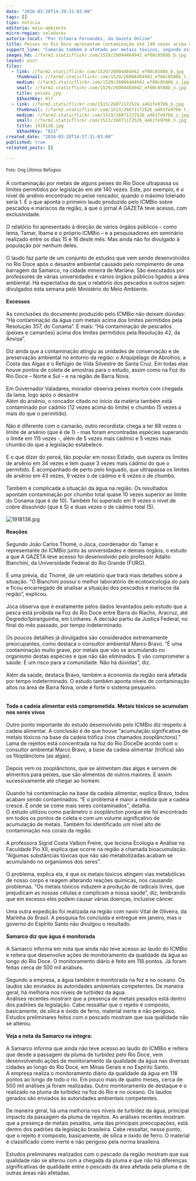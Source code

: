 ```yaml
---
date: "2016-03-28T14:39:31-03:00"
tags: []
tipo: noticia
editoria: meio-ambiente
micro-regiao: valadares
autoria-local: "Por Vilmara Fernandes, da Gazeta Online"
title: Peixes no Rio Doce apresentam contaminação até 140 vezes acima do limite
support_line: "Camarão também é afetado por metais tóxicos, segundo estudo"
images_hd: //farm2.staticflickr.com/1529/26004484942_ef60c8588b_b.jpg
layout: post
files:
  - link: //farm2.staticflickr.com/1529/26004484942_ef60c8588b_b.jpg
    thumbnail: //farm2.staticflickr.com/1529/26004484942_ef60c8588b_t.jpg
    medium: //farm2.staticflickr.com/1529/26004484942_ef60c8588b_z.jpg
    small: //farm2.staticflickr.com/1529/26004484942_ef60c8588b_n.jpg
    title: peixes.jpg
    $$hashKey: 01Y
  - link: //farm2.staticflickr.com/1513/26071172526_a461fe97b6_b.jpg
    thumbnail: //farm2.staticflickr.com/1513/26071172526_a461fe97b6_t.jpg
    medium: //farm2.staticflickr.com/1513/26071172526_a461fe97b6_z.jpg
    small: //farm2.staticflickr.com/1513/26071172526_a461fe97b6_n.jpg
    title: 1918138.jpg
    $$hashKey: "021"
created_date: "2016-03-28T14:57:31-03:00"
published: true
releated_posts: []

---
```

<div>
<div style="line-height: 20.8px;"><small>Foto: Ong &Uacute;ltimos Ref&uacute;gios</small></div>

<div>&nbsp;</div>
</div>

<div>A contamina&ccedil;&atilde;o por metais de alguns peixes do Rio Doce ultrapassa os limites permitidos por legisla&ccedil;&atilde;o em at&eacute; 140 vezes. Este, por exemplo, &eacute; o n&iacute;vel de ars&ecirc;nio encontrado no peixe roncador, quando o m&aacute;ximo tolerado seria 1. &Eacute; o que aponta o primeiro laudo produzido pelo ICMBio sobre pescados e mariscos da regi&atilde;o, a que o jornal A GAZETA teve acesso, com exclusividade.</div>

<div>&nbsp;</div>

<div>O relat&oacute;rio foi apresentado &agrave; dire&ccedil;&atilde;o de v&aacute;rios &oacute;rg&atilde;os p&uacute;blicos &ndash; como Iema, Tamar, Ibama e o pr&oacute;prio ICMBio &ndash; e a pesquisadores em semin&aacute;rio realizado entre os dias 15 e 16 deste m&ecirc;s. Mas ainda n&atilde;o foi divulgado &agrave; popula&ccedil;&atilde;o por nenhum deles.</div>

<div>&nbsp;</div>

<div>O laudo faz parte de um conjunto de estudos que vem sendo desenvolvidos no Rio Doce ap&oacute;s o desastre ambiental causado pelo rompimento de uma barragem da Samarco, na cidade mineira de Mariana. S&atilde;o executados por professores de v&aacute;rias universidades e v&aacute;rios &oacute;rg&atilde;os p&uacute;blicos ligados a &aacute;rea ambiental. H&aacute; expectativa de que o relat&oacute;rio dos pescados e outros sejam divulgados esta semana pelo Minist&eacute;rio do Meio Ambiente.</div>

<div>
<div>&nbsp;</div>
</div>

<div><strong>Excessos</strong></div>

<div>&nbsp;</div>

<div>As conclus&otilde;es do documento produzido pelo ICMBio n&atilde;o deixam d&uacute;vidas: &ldquo;H&aacute; contamina&ccedil;&atilde;o da &aacute;gua com metais acima dos limites permitidos pela Resolu&ccedil;&atilde;o 357, do Conama&rdquo;. E mais: &ldquo;H&aacute; contamina&ccedil;&atilde;o de pescados (peixes e camar&otilde;es) acima dos limites permitidos pela Resolu&ccedil;&atilde;o 42, da Anvisa&rdquo;.</div>

<div>&nbsp;</div>

<div>Diz ainda que a contamina&ccedil;&atilde;o atingiu as unidades de conserva&ccedil;&atilde;o e de preserva&ccedil;&atilde;o ambiental no entorno da regi&atilde;o: o Arquip&eacute;lago de Abrolhos, a Costa das Algas e o Ref&uacute;gio de Vida Silvestre de Santa Cruz. Em todas elas houve pontos de coleta de amostras para o estudo, assim como na Foz do Rio Doce &ndash; Norte e Sul &ndash; e na regi&atilde;o de Barra Nova.</div>

<div>&nbsp;</div>

<div>Em Governador Valadares, morador observa peixes mortos com chegada da lama, logo ap&oacute;s o desastre &nbsp;</div>

<div>Al&eacute;m do ars&ecirc;nio, o roncador citado no in&iacute;cio da mat&eacute;ria tamb&eacute;m est&aacute; contaminado por c&aacute;dmio (12 vezes acima do limite) e chumbo (5 vezes a mais do que o permitido).</div>

<div>&nbsp;</div>

<div>N&atilde;o &eacute; diferente com o camar&atilde;o, outro recordista: chega a ter 88 vezes o limite de ars&ecirc;nio (que &eacute; de 1) - mas foram encontradas esp&eacute;cies superando o limite em 115 vezes -, al&eacute;m de 5 vezes mais c&aacute;dmio e 5 vezes mais chumbo do que a legisla&ccedil;&atilde;o estabelece.</div>

<div>&nbsp;</div>

<div>E o que dizer do pero&aacute;, t&atilde;o popular em nosso Estado, que supera os limites de ars&ecirc;nio em 34 vezes e tem quase 3 vezes mais c&aacute;dmio do que o permitido. &Eacute; acompanhado de perto pelo linguado, que ultrapassa os limites de ars&ecirc;nio em 43 vezes, 9 vezes o de c&aacute;dmio e 6 vezes o de chumbo.</div>

<div>&nbsp;</div>

<div>Tamb&eacute;m &eacute; complicada a situa&ccedil;&atilde;o da &aacute;gua na regi&atilde;o. Os resultados apontam contamina&ccedil;&atilde;o por chumbo total quase 10 vezes superior ao limite do Conama (que &eacute; de 10). Tamb&eacute;m foi superado em 9 vezes o n&iacute;vel de cobre dissolvido (que &eacute; 5) e duas vezes o de c&aacute;dmio total (5).</div>

<div>&nbsp;</div>

<div><img alt="1918138.jpg" src="//farm2.staticflickr.com/1513/26071172526_a461fe97b6_b.jpg" /></div>

<div>&nbsp;</div>

<div><strong>Rea&ccedil;&otilde;es</strong></div>

<div>&nbsp;</div>

<div>Segundo Jo&atilde;o Carlos Thom&eacute;, o Joca, coordenador do Tamar e representante do ICMBio junto &agrave;s universidades e demais &oacute;rg&atilde;os, o estudo a que A GAZETA teve acesso foi desenvolvido pelo professor Adalto Bianchini, da Universidade Federal do Rio Grande (FURG).</div>

<div>&nbsp;</div>

<div>&Eacute; uma pr&eacute;via, diz Thom&eacute;, de um relat&oacute;rio que trar&aacute; mais detalhes sobre a situa&ccedil;&atilde;o. &ldquo;O Bianchini possui o melhor laborat&oacute;rio de ecotoxicologia do pa&iacute;s e ficou encarregado de analisar a situa&ccedil;&atilde;o dos pescados e mariscos da regi&atilde;o&rdquo;, explicou.</div>

<div>&nbsp;</div>

<div>Joca observa que &eacute; exatamente pelos dados levantados pelo estudo que a pesca est&aacute; proibida na Foz do Rio Doce entre Barra do Riacho, Aracruz, at&eacute; Degredo/Ipiranguinha, em Linhares. A decis&atilde;o partiu da Justi&ccedil;a Federal, no final do m&ecirc;s passado, por tempo indeterminado.</div>

<div>&nbsp;</div>

<div>Os poucos detalhes j&aacute; divulgados s&atilde;o considerados extremamente preocupantes, como destaca o consultor ambiental Marco Bravo. &ldquo;&Eacute; uma contamina&ccedil;&atilde;o muito grave, por metais que v&atilde;o se acumulando no organismo destas esp&eacute;cies e que n&atilde;o s&atilde;o eliminados. E v&atilde;o comprometer a sa&uacute;de. &Eacute; um risco para a comunidade. N&atilde;o h&aacute; d&uacute;vidas&rdquo;, diz.</div>

<div>&nbsp;</div>

<div>Al&eacute;m da sa&uacute;de, destaca Bravo, tamb&eacute;m a economia da regi&atilde;o ser&aacute; afetada por tempo indeterminado. O estudo tamb&eacute;m aponta n&iacute;veis de contamina&ccedil;&atilde;o altos na &aacute;rea de Barra Nova, onde &eacute; forte o sistema pesqueiro.</div>

<div>&nbsp;</div>

<div>&nbsp;</div>

<div><strong>Toda a cadeia alimentar est&aacute; comprometida.&nbsp;Metais t&oacute;xicos se acumulam nos seres vivos</strong></div>

<div>&nbsp;</div>

<div>Outro ponto importante do estudo desenvolvido pelo ICMBio diz respeito &agrave; cadeia alimentar. A conclus&atilde;o &eacute; de que houve &ldquo;acumula&ccedil;&atilde;o significativa de metais t&oacute;xicos na base da cadeia tr&oacute;fica (nos chamados zoopl&acirc;nctons).&rdquo;</div>

<div>Lama de rejeitos est&aacute; concentrada na foz do Rio DoceDe acordo com o consultor ambiental Marco Bravo, a base da cadeia alimentar (tr&oacute;fica) s&atilde;o os fitopl&acirc;nctons (as algas).</div>

<div>&nbsp;</div>

<div>Depois vem os zoopl&acirc;nctons, que se alimentam das algas e servem de alimentos para peixes, que s&atilde;o alimentos de outros maiores. E assim sucessivamente at&eacute; chegar ao homem.</div>

<div>&nbsp;</div>

<div>Quando h&aacute; contamina&ccedil;&atilde;o na base da cadeia alimentar, explica Bravo, todos acabam sendo contaminados. &ldquo;E o problema &eacute; maior a medida que a cadeia cresce. &Eacute; onde se come mais seres contaminados&rdquo;, detalha.</div>

<div>O estudo utilizou como par&acirc;metro o zoopl&acirc;ncton porque ele foi encontrado em todos os pontos de coleta e com um volume significativo de acumula&ccedil;&atilde;o de metais. Tamb&eacute;m foi identificado um n&iacute;vel alto de contamina&ccedil;&atilde;o nos corais da regi&atilde;o.</div>

<div>&nbsp;</div>

<div>A professora Sigrid Costa Valbon Freire, que leciona Ecologia e An&aacute;lise na Faculdade Pio XII, explica que ocorre na regi&atilde;o a chamada bioacumula&ccedil;&atilde;o. &ldquo;Algumas subst&acirc;ncias t&oacute;xicas que n&atilde;o s&atilde;o metabolizadas acabam se acumulando no organismos dos seres&rdquo;.</div>

<div>&nbsp;</div>

<div>O problema, explica ela, &eacute; que os metais t&oacute;xicos atingem vias metab&oacute;licas de nosso corpo e reagem alterando rea&ccedil;&otilde;es qu&iacute;micas, nos causando problemas. &ldquo;Os metais t&oacute;xicos induzem a produ&ccedil;&atilde;o de radicais livres, que prejudicam as nossas c&eacute;lulas e complicam a nossa sa&uacute;de&rdquo;, diz, lembrando que em excesso eles podem causar v&aacute;rias doen&ccedil;as, inclusive c&acirc;ncer.</div>

<div>&nbsp;</div>

<div>Uma outra expedi&ccedil;&atilde;o foi realizada na regi&atilde;o com navio Vital de Oliveira, da Marinha do Brasil. A pesquisa foi conclu&iacute;da e entregue em janeiro, mas o governo do Esp&iacute;rito Santo n&atilde;o divulgou o resultado.</div>

<div>&nbsp;</div>

<div><strong>Samarco diz que &aacute;gua &eacute; monitorada</strong></div>

<div>&nbsp;</div>

<div>A Samarco informa em nota que ainda n&atilde;o teve acesso ao laudo do ICMBio e reitera que desenvolve a&ccedil;&otilde;es de monitoramento da qualidade da &aacute;gua ao longo do Rio Doce. O monitoramento di&aacute;rio &eacute; feito em 118 pontos. J&aacute; foram feitas cerca de 500 mil an&aacute;lises.</div>

<div>&nbsp;</div>

<div>Segundo a empresa, a &aacute;gua tamb&eacute;m &eacute; monitorada na foz e no oceano. Os laudos s&atilde;o enviados &agrave;s autoridades ambientais competentes. De maneira geral, h&aacute; melhoria nos n&iacute;veis de turbidez da &aacute;gua.</div>

<div>An&aacute;lises recentes mostram que a presen&ccedil;a de metais pesados est&aacute; dentro dos padr&otilde;es da legisla&ccedil;&atilde;o. Cabe ressaltar que o rejeito &eacute; composto, basicamente, de s&iacute;lica e &oacute;xido de ferro, material inerte e n&atilde;o perigoso. Estudos preliminares feitos com o pescado mostram que sua qualidade n&atilde;o se alterou.</div>

<div>&nbsp;</div>

<div><strong>Veja a nota da Samarco na &iacute;ntegra:</strong></div>

<div>&nbsp;</div>

<div>A Samarco informa que ainda n&atilde;o teve acesso ao laudo do ICMBio e reitera que desde a passagem da pluma de turbidez pelo Rio Doce, vem desenvolvendo a&ccedil;&otilde;es de monitoramento da qualidade da &aacute;gua nas diversas cidades ao longo do Rio Doce, em Minas Gerais e no Esp&iacute;rito Santo.</div>

<div>A empresa realiza o monitoramento di&aacute;rio da qualidade da &aacute;gua em 118 pontos ao longo de todo o rio. Em pouco mais de quatro meses, cerca de 500 mil an&aacute;lises j&aacute; foram realizadas. Outro monitoramento de destaque &eacute; o realizado na pluma de turbidez na foz do Rio e no oceano. Os laudos gerados s&atilde;o enviados &agrave;s autoridades ambientais competentes.</div>

<div>&nbsp;</div>

<div>De maneira geral, h&aacute; uma melhoria nos n&iacute;veis de turbidez da &aacute;gua, principal impacto da passagem da pluma de rejeitos. As an&aacute;lises recentes mostram que a presen&ccedil;a de metais pesados, uma das principais preocupa&ccedil;&otilde;es, est&aacute; dentro dos padr&otilde;es da legisla&ccedil;&atilde;o brasileira. Cabe ressaltar, nesse ponto, que o rejeito &eacute; composto, basicamente, de s&iacute;lica e &oacute;xido de ferro. O material &eacute; classificado como inerte e n&atilde;o perigoso pela norma brasileira.</div>

<div>&nbsp;</div>

<div>Estudos preliminares realizados com o pescado da regi&atilde;o mostram que sua qualidade n&atilde;o se alterou com a chegada da pluma e que n&atilde;o h&aacute; diferen&ccedil;as significativas de qualidade entre o pescado da &aacute;rea afetada pela pluma e de outras &aacute;reas n&atilde;o afetadas.</div>
